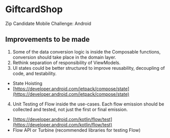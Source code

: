 # GiftcardShop
Zip Candidate Mobile Challenge: Android

## Improvements to be made
1. Some of the data conversion logic is inside the Composable functions, conversion should take place in the domain layer. 
2. Rethink separation of responsibility of ViewModels.
3. UI states could be better structured to improve reusability, decoupling of code, and testability.
- State Hoisting 
- [https://developer.android.com/jetpack/compose/state](https://developer.android.com/jetpack/compose/state)
4. Unit Testing of Flow inside the use-cases. Each flow emission should be collected and tested, not just the first or final emission.
- [https://developer.android.com/kotlin/flow/test](https://developer.android.com/kotlin/flow/test)
- Flow API or Turbine (recommended libraries for testing Flow)
